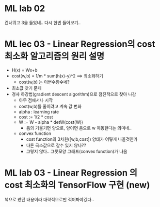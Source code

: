 # ML lab 02

 건너뛰고 3을 들었네.. 다시 한번 들어보기..

# ML lec 03 - Linear Regression의 cost 최소화 알고리즘의 원리 설명

- H(x) = Wx+b
- cost(w,b) = 1/m * sum(h(x)-y)^2  ==> 최소화하기
    - cost(w,b) 는 이변수함수네?
- 최소값 찾기 문제
- 경사 하강법(gradient descent algorithm)으로 점진적으로 찾아 나감
    - 아무 점에서나 시작
    - cost(w,b)를 줄이려고 계속 값 변화 
    - alpha : learning rate
    - cost := 1/2 * cost
    - W := W - alpha * detW(cost(W))
        - 음의 기울기면 양으로, 양이면 음으로 w 이동한다는 의미네..
    - convex function
        - cost function의 3차원([w,b,cost]) 양태가 어떻게 나올것인가
        - 다른 극소값으로 갈수 있지 않나??
        - 그렇지 않다.. 그릇모양 그래프(convex function)가 나옴
   
# ML lab 03 - Linear Regression 의 cost 최소화의 TensorFlow 구현 (new)

책으로 봤던 내용이라 대략적으로만 적어봐야겠다..

